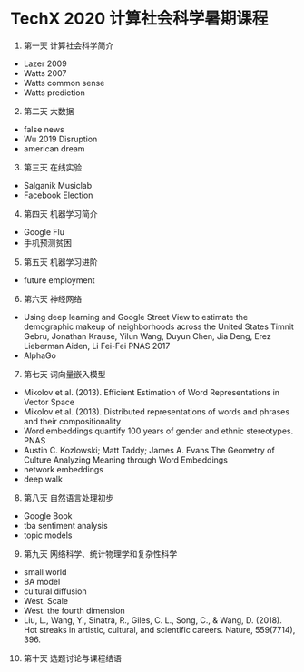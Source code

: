 # TechX 2020 计算社会科学暑期课程



1. 第一天 计算社会科学简介
  - Lazer 2009
  - Watts 2007
  - Watts common sense
  - Watts prediction
2. 第二天 大数据
  - false news
  - Wu 2019 Disruption
  - american dream
3. 第三天 在线实验
  - Salganik Musiclab
  - Facebook Election
4. 第四天 机器学习简介
  - Google Flu
  - 手机预测贫困
5. 第五天 机器学习进阶
  -  future employment
6. 第六天 神经网络
  - Using deep learning and Google Street View to estimate the demographic makeup of neighborhoods across the United States
Timnit Gebru, Jonathan Krause, Yilun Wang, Duyun Chen, Jia Deng, Erez Lieberman Aiden, Li Fei-Fei PNAS 2017
  - AlphaGo
7. 第七天 词向量嵌入模型
  - Mikolov et al. (2013). Efficient Estimation of Word Representations in Vector Space
  - Mikolov et al. (2013). Distributed representations of words and phrases and their compositionality
  - Word embeddings quantify 100 years of gender and ethnic stereotypes. PNAS
  - Austin C. Kozlowski; Matt Taddy; James A. Evans The Geometry of Culture Analyzing Meaning through Word Embeddings
  - network embeddings
  - deep walk
8. 第八天 自然语言处理初步
  - Google Book
  - tba sentiment analysis
  - topic models
9. 第九天 网络科学、统计物理学和复杂性科学
  - small world
  - BA model
  - cultural diffusion
  - West. Scale
  - West. the fourth dimension
  - Liu, L., Wang, Y., Sinatra, R., Giles, C. L., Song, C., & Wang, D. (2018). Hot streaks in artistic, cultural, and scientific careers. Nature, 559(7714), 396.
10. 第十天 选题讨论与课程结语
